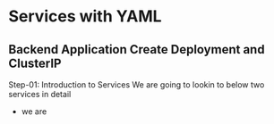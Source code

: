 # Services with YAML
## Backend Application Create Deployment and ClusterIP
Step-01: Introduction to Services
We are going to lookin to below two services in detail
- we are 